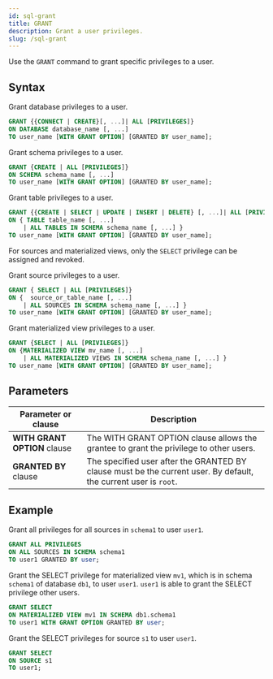 ```yaml
---
id: sql-grant
title: GRANT
description: Grant a user privileges.
slug: /sql-grant
---
```


Use the `GRANT` command to grant specific privileges to a user.

## Syntax

Grant database privileges to a user.


```sql
GRANT {{CONNECT | CREATE}[, ...]| ALL [PRIVILEGES]} 
ON DATABASE database_name [, ...]
TO user_name [WITH GRANT OPTION] [GRANTED BY user_name];
```


Grant schema privileges to a user.

```sql
GRANT {CREATE | ALL [PRIVILEGES]} 
ON SCHEMA schema_name [, ...]
TO user_name [WITH GRANT OPTION] [GRANTED BY user_name];
```

Grant table privileges to a user.

```sql
GRANT {{CREATE | SELECT | UPDATE | INSERT | DELETE} [, ...]| ALL [PRIVILEGES]} 
ON { TABLE table_name [, ...]
    | ALL TABLES IN SCHEMA schema_name [, ...] }
TO user_name [WITH GRANT OPTION] [GRANTED BY user_name];
```

For sources and materialized views, only the `SELECT` privilege can be assigned and revoked.

Grant source privileges to a user.

```sql
GRANT { SELECT | ALL [PRIVILEGES]} 
ON {  source_or_table_name [, ...]
    | ALL SOURCES IN SCHEMA schema_name [, ...] }
TO user_name [WITH GRANT OPTION] [GRANTED BY user_name];
```

Grant materialized view privileges to a user.

```sql
GRANT {SELECT | ALL [PRIVILEGES]} 
ON {MATERIALIZED VIEW mv_name [, ...] 
    | ALL MATERIALIZED VIEWS IN SCHEMA schema_name [, ...] }
TO user_name [WITH GRANT OPTION] [GRANTED BY user_name];
```

## Parameters

|Parameter or clause    | Description|
|---------------|------------|
|**WITH GRANT OPTION** clause |The WITH GRANT OPTION clause allows the grantee to grant the privilege to other users.    |
|**GRANTED BY** clause |The specified user after the GRANTED BY clause must be the current user. By default, the current user is `root`.   |

## Example

Grant all privileges for all sources in `schema1` to user `user1`.

```sql
GRANT ALL PRIVILEGES 
ON ALL SOURCES IN SCHEMA schema1 
TO user1 GRANTED BY user;
```

Grant the SELECT privilege for materialized view `mv1`, which is in schema `schema1` of database `db1`, to user `user1`. `user1` is able to grant the SELECT privilege other users.

```sql
GRANT SELECT
ON MATERIALIZED VIEW mv1 IN SCHEMA db1.schema1
TO user1 WITH GRANT OPTION GRANTED BY user;
```

Grant the SELECT privileges for source `s1` to user `user1`.

```sql
GRANT SELECT
ON SOURCE s1
TO user1;
```
